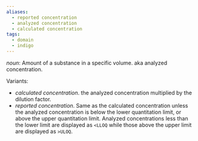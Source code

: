 ```yaml
---
aliases:
  - reported concentration
  - analyzed concentration
  - calculated concentration
tags:
  - domain
  - indigo
---
```

*noun*: Amount of a substance in a specific volume. aka analyzed concentration.

Variants:
* *calculated concentration*. the analyzed concentration multiplied by the dilution factor. 
* *reported concentration*. Same as the calculated concentration unless the analyzed concentration is below the lower quantitation limit, or above the upper quantitation limit. Analyzed concentrations less than the lower limit are displayed as `<LLOQ` while those above the upper limit are displayed as `>ULOQ`.